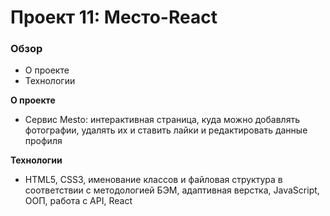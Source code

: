 # Проект 11: Место-React

### Обзор

- О проекте
- Технологии

**О проекте**

- Cервис Mesto: интерактивная страница, куда можно добавлять фотографии, удалять их и ставить лайки и редактировать данные профиля

**Технологии**

- HTML5, CSS3, именование классов и файловая структура в соответствии с методологией БЭМ, адаптивная верстка, JavaScript, ООП, работа с API, React

